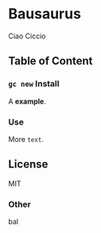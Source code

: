 # Bausaurus

Ciao Ciccio

## Table of Content

### `gc new` Install

A **example**.

### Use

More `text`.

## License

MIT

### Other

bal

